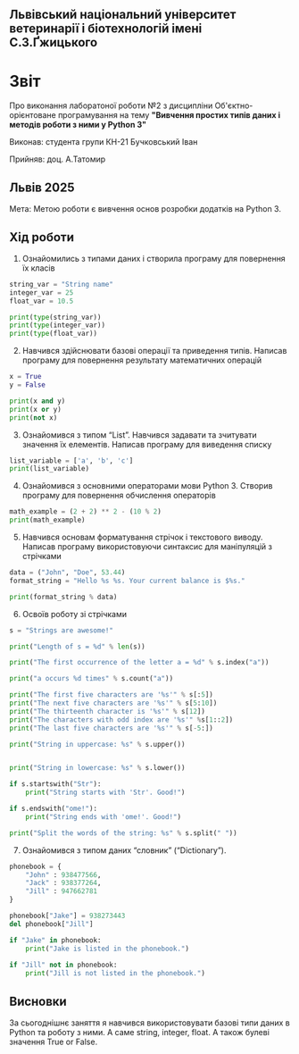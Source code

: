 ## Львівський національний університет ветеринарії і біотехнологій імені С.З.Ґжицького

# Звіт

Про виконання лаборатоної роботи №2 з дисципліни Об'єктно-орієнтоване програмування на тему **"Вивчення простих типів даних і методів роботи з ними у Python 3"**

Виконав: студента групи КН-21 Бучковський Іван

Прийняв: доц. А.Татомир

## Львів 2025

Мета: Метою роботи є вивчення основ розробки додатків на Python 3.

## Хід роботи

1. Ознайомились з типами даних і створила програму для повернення їх класів

```py
string_var = "String name"
integer_var = 25
float_var = 10.5

print(type(string_var))
print(type(integer_var))
print(type(float_var))
```
2. Навчився здійснювати базові операції та приведення типів. Написав програму для повернення результату математичних операцій

```py
x = True
y = False

print(x and y)  
print(x or y)   
print(not x)    
```
3. Ознайомився з типом “List”. Навчився задавати та зчитувати значення їх елементів. Написав програму для виведення списку

```py
list_variable = ['a', 'b', 'c']
print(list_variable)
```
4. Ознайомився з основними операторами мови Python 3. Створив програму для повернення обчислення операторів

```py
math_example = (2 + 2) ** 2 - (10 % 2)
print(math_example)
```
5. Навчився основам форматування стрічок і текстового виводу. Написав програму використовуючи синтаксис для маніпуляцій з стрічками

```py
data = ("John", "Doe", 53.44)
format_string = "Hello %s %s. Your current balance is $%s."

print(format_string % data)
```
6. Освоїв роботу зі стрічками

```py
s = "Strings are awesome!"

print("Length of s = %d" % len(s))

print("The first occurrence of the letter a = %d" % s.index("a"))

print("a occurs %d times" % s.count("a"))

print("The first five characters are '%s'" % s[:5]) 
print("The next five characters are '%s'" % s[5:10]) 
print("The thirteenth character is '%s'" % s[12]) 
print("The characters with odd index are '%s'" %s[1::2]) 
print("The last five characters are '%s'" % s[-5:]) 

print("String in uppercase: %s" % s.upper())


print("String in lowercase: %s" % s.lower())

if s.startswith("Str"):
    print("String starts with 'Str'. Good!")

if s.endswith("ome!"):
    print("String ends with 'ome!'. Good!")

print("Split the words of the string: %s" % s.split(" "))
```
7. Ознайомився з типом даних “словник” (“Dictionary”).

```py
phonebook = {  
    "John" : 938477566,
    "Jack" : 938377264,
    "Jill" : 947662781
}  

phonebook["Jake"] = 938273443  
del phonebook["Jill"]  

if "Jake" in phonebook:  
    print("Jake is listed in the phonebook.")
    
if "Jill" not in phonebook:      
    print("Jill is not listed in the phonebook.")
```
## Висновки
За сьогоднішнє заняття я навчився використовувати базові типи даних в Python та роботу з ними. А саме string, integer, float.
А також булеві значення True or False.